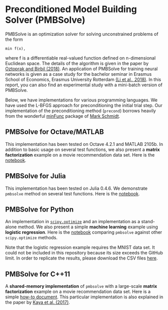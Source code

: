# Preconditioned Model Building Solver (PMBSolve)

PMBSolve is an optimization solver for solving unconstrained problems of the form
```
min f(x),
```
where f is a differentiable real-valued function defined on
n-dimensional Euclidean space. The details of the algorithm is given
in the paper by [Oztoprak and Birbil
(2018)](http://www.tandfonline.com/doi/abs/10.1080/02331934.2017.1401070?journalCode=gopt20).
An application of PMBSolve for training neural networks is given as a
case study for the bachelor seminar in Erasmus School of
Economics, Erasmus University Rotterdam [(Li et
al., 2018)](docs/Training_NN_w_PMBSolve.pdf). In this report, you
can also find an experimental study with a mini-batch version of PMBSolve.

Below, we have implementations for various programming languages. We have used the L-BFGS approach for preconditioning the initial trial step. Our implementation of the preconditioning method (```precond```) borrows heavily from the wonderful [minFunc](http://www.cs.ubc.ca/~schmidtm/Software/minFunc.html) package of [Mark Schmidt](http://www.cs.ubc.ca/~schmidtm/).


## PMBSolve for Octave/MATLAB

This implementation has been tested on Octave 4.2.1 and MATLAB 2105b. In addition to basic usage on several test functions, we also present a **matrix factorization** example on a movie recommendation data set. Here is the [notebook](octave_matlab/PMBSolve_for_Octave_MATLAB.ipynb).

## PMBSolve for Julia

This implementation has been tested on Julia 0.4.6. We demonstrate ```pmbsolve``` method on several test functions. Here is the [notebook](julia/PMBSolve_for_Julia.ipynb).

## PMBSolve for Python

An implementation in [```scipy.optimize```](https://docs.scipy.org/doc/scipy/reference/optimize.html) and an implementation as a stand-alone method. We also present a simple **machine learning** example using **logistic regression**. Here is the [notebook](python/PMBSolve_for_Python.ipynb) comparing ```pmbsolve``` against other ```scipy.optimize``` methods.

Note that the logistic regression example requires the MNIST data set. It could not be included in this repository because its size exceeds the GitHub limit. In order to replicate the results, please download the CSV files [here](https://pjreddie.com/projects/mnist-in-csv/).

## PMBSolve for C++11

A **shared-memory implementation** of ```pmbsolve``` with a large-scale **matrix factorization** example on a movie recommendation data set. Here is a simple [how-to document](cpp/openmp/PMBSolve_for_OpenMP.md). This particular implementation is also explained in the paper by [Kaya et al. (2017)](https://link.springer.com/chapter/10.1007/978-3-319-72926-8_31).
